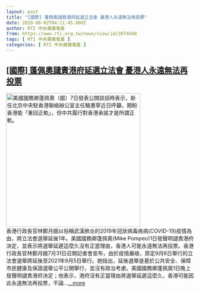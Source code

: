 ```yaml
---
layout: post
title: "[國際] 蓬佩奧譴責港府延選立法會 憂港人永遠無法再投票"
date: 2020-08-02T04:11:45.000Z
author: RTI 中央廣播電臺
from: https://www.rti.org.tw/news/view/id/2074440
tags: [ RTI 中央廣播電臺 ]
categories: [ RTI 中央廣播電臺 ]
---
```

<!--1596341505000-->
[[國際] 蓬佩奧譴責港府延選立法會 憂港人永遠無法再投票](https://www.rti.org.tw/news/view/id/2074440)
------

<div>
<img src="https://static.rti.org.tw/assets/thumbnails/2020/01/08/20200108000001M.jpg" width="360" alt="美國國務卿蓬佩奧（圖）7日發表公開談話時表示，新任北京中央駐香港聯絡辦公室主任駱惠寧近日呼籲，期盼香港能「重回正軌」，但中共履行對香港承諾才是所謂正軌。" title="美國國務卿蓬佩奧（圖）7日發表公開談話時表示，新任北京中央駐香港聯絡辦公室主任駱惠寧近日呼籲，期盼香港能「重回正軌」，但中共履行對香港承諾才是所謂正軌。"><br>香港行政長官林鄭月娥以俗稱武漢肺炎的2019年冠狀病毒疾病(COVID-19)疫情為由，將立法會選舉延後1年。美國國務卿蓬佩奧(Mike Pompeo)1日發聲明譴責港府決定，並表示將選舉延遲這麼久沒有正當理由，香港人可能永遠無法再投票。香港行政長官林鄭月娥7月31日召開記者會宣布，由於疫情嚴峻，原定9月6日舉行的立法會選舉將延後至2021年9月5日舉行。她指出，延後選舉是基於公共安全、保障市民健康及保證選舉公平公開舉行，並沒有政治考慮。美國國務卿蓬佩奧1日晚上發聲明譴責港府決定；他表示，港府沒有正當理由將選舉延遲這麼久，香港可能因此永遠無法再投票，不論...<a target="_blank" href="https://www.rti.org.tw/news/view/id/2074440">...more</a>
</div>

